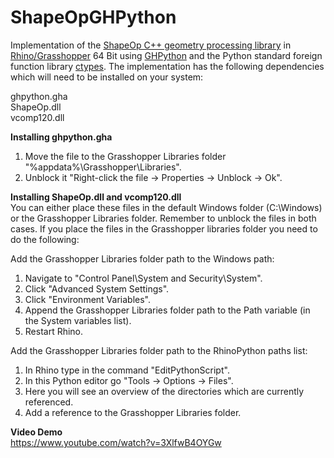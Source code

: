 ShapeOpGHPython
================

Implementation of the [ShapeOp C++ geometry processing library](http://shapeop.org/) in [Rhino/Grasshopper](http://www.grasshopper3d.com/) 64 Bit using [GHPython](http://www.food4rhino.com/project/ghpython) and the Python standard foreign function library [ctypes](https://docs.python.org/2/library/ctypes.html). The implementation has the following dependencies which will need to be installed on your system:

ghpython.gha <br/>
ShapeOp.dll <br/>
vcomp120.dll <br/>

**Installing ghpython.gha**<br/>
1) Move the file to the Grasshopper Libraries folder "%appdata%\Grasshopper\Libraries". <br/>
2) Unblock it "Right-click the file -> Properties -> Unblock -> Ok". <br/>

**Installing  ShapeOp.dll and vcomp120.dll**<br/>
You can either place these files in the default Windows folder (C:\Windows) or the Grasshopper Libraries folder. Remember to unblock the files in both cases. If you place the files in the Grasshopper libraries folder you need to do the following:

Add the Grasshopper Libraries folder path to the Windows path:

1) Navigate to "Control Panel\System and Security\System".<br/>
2) Click "Advanced System Settings".<br/>
3) Click "Environment Variables".<br/>
4) Append the Grasshopper Libraries folder path to the Path variable (in the System variables list).<br/>
5) Restart Rhino.<br/>

Add the Grasshopper Libraries folder path to the RhinoPython paths list:

1) In Rhino type in the command "EditPythonScript". <br/>
2) In this Python editor go "Tools -> Options -> Files". <br/>
3) Here you will see an overview of the directories which are currently referenced. <br/>
4) Add a reference to the Grasshopper Libraries folder. <br/>



**Video Demo**<br/>
https://www.youtube.com/watch?v=3XlfwB4OYGw
